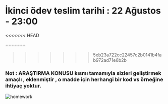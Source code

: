 # İkinci ödev teslim tarihi : 22 Ağustos - 23:00
<<<<<<< HEAD

=======
>>>>>>> 5eb23a722cc22457c2b0141b4fab972ad71e6b2b
### Not : ARAŞTIRMA KONUSU kısmı tamamıyla sizleri geliştirmek amaçlı , eklenmiştir , o madde için herhangi bir kod vs örneğine ihtiyaç yoktur.

![homework](https://user-images.githubusercontent.com/45206582/129493929-01f3b3a7-793f-4057-959a-ac5fb05ad8a8.png)
